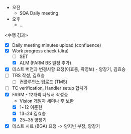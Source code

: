 - 오전
	- SQA Daily meeting
- 오후
	- ...

<수행 경과>
- [x] Daily meeting minutes upload (confluence)
- [x] Work progress check (Jira)
	- [ ] SET
	- [x] ALM (FARM BS 일정 추가)

- [x] 테스트 버전과 변경사항 요청(이효중, 곽영보) - 양창기, 김효승
- [ ] TRS 작성, 김효승
	- [ ] 컨플루언스 업로드 (TMS)
- [ ] TC verification, Handler setup 합치기
- [x] FARM - 12개씩 나눠서 작성중
	- Vision 개발자 세미나 후 보완
	- [x] 1~12 이준현
	- [x] 13~24 김효승
	- [x] 25~35 양창기
- [x] 테스트 시료 (BGA) 요청 -> 양지빈 부장, 양창기